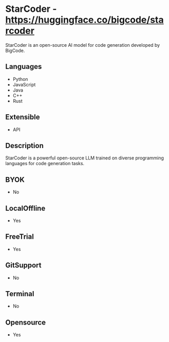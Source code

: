 # StarCoder - https://huggingface.co/bigcode/starcoder
StarCoder is an open-source AI model for code generation developed by BigCode.
## Languages
- Python
- JavaScript
- Java
- C++
- Rust
## Extensible
- API
## Description
StarCoder is a powerful open-source LLM trained on diverse programming languages for code generation tasks.
## BYOK
- No
## LocalOffline
- Yes
## FreeTrial
- Yes
## GitSupport
- No
## Terminal
- No
## Opensource
- Yes 